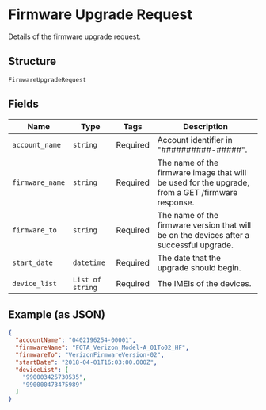 
# Firmware Upgrade Request

Details of the firmware upgrade request.

## Structure

`FirmwareUpgradeRequest`

## Fields

| Name | Type | Tags | Description |
|  --- | --- | --- | --- |
| `account_name` | `string` | Required | Account identifier in "##########-#####". |
| `firmware_name` | `string` | Required | The name of the firmware image that will be used for the upgrade, from a GET /firmware response. |
| `firmware_to` | `string` | Required | The name of the firmware version that will be on the devices after a successful upgrade. |
| `start_date` | `datetime` | Required | The date that the upgrade should begin. |
| `device_list` | `List of string` | Required | The IMEIs of the devices. |

## Example (as JSON)

```json
{
  "accountName": "0402196254-00001",
  "firmwareName": "FOTA_Verizon_Model-A_01To02_HF",
  "firmwareTo": "VerizonFirmwareVersion-02",
  "startDate": "2018-04-01T16:03:00.000Z",
  "deviceList": [
    "990003425730535",
    "990000473475989"
  ]
}
```

